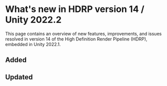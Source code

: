 # What's new in HDRP version 14 / Unity 2022.2

This page contains an overview of new features, improvements, and issues resolved in version 14 of the High Definition Render Pipeline (HDRP), embedded in Unity 2022.1.

## Added

## Updated
